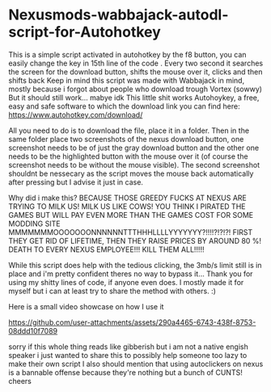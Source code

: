 # Nexusmods-wabbajack-autodl-script-for-Autohotkey
This is a simple script activated in autohotkey by the f8 button, you can easily change the key in 15th line of the code . Every two second it searches the screen for the download button, shifts the mouse over it, clicks and then shifts back
Keep in mind this script was made with Wabbajack in mind, mostly because i forgot about people who download trough Vortex (sowwy) But it should still work... mabye idk 
This little shit works Autohoykey, a free, easy and safe software to which the download link you can find here: https://www.autohotkey.com/download/

All you need to do is to download the file, place it in a folder. Then in the same folder place two screenshots of the nexus download button, one screenshot needs to be of just the gray download button and the other one needs to be the highlighted button with the mouse over it (of course the screenshot needs to be without the mouse visible).
The second screenshot shouldnt be nessecary as the script moves the mouse back automatically after pressing but I advise it just in case.

Why did i make this? BECAUSE THOSE GREEDY FUCKS AT NEXUS ARE TRYING TO MILK US! MILK US LIKE COWS!
YOU THINK I PIRATED THE GAMES BUT WILL PAY EVEN MORE THAN THE GAMES COST FOR SOME MODDING SITE MMMMMMMOOOOOOONNNNNNTTTHHHLLLLYYYYYYY?!!!!?!?!?!
FIRST THEY GET RID OF LIFETIME, THEN THEY RAISE PRICES BY AROUND 80 %! 
DEATH TO EVERY NEXUS EMPLOYEE!!!
KILL THEM ALL!!!!!

While this script does help with the tedious clicking, the 3mb/s limit still is in place and i'm pretty confident theres no way to bypass it...
Thank you for using my shitty lines of code, if anyone even does. I mostly made it for myself but i can at least try to share the method with others.
:)

Here is a small video showcase on how I use it

https://github.com/user-attachments/assets/290a4465-6743-438f-8753-08ddd10f7089

sorry if this whole thing reads like gibberish but i am not a native engish speaker i just wanted to share this to possibly help someone too lazy to make their own script 
I also should mention that using autoclickers on nexus is a bannable offense because they're nothing but a bunch of CUNTS! 
cheers
